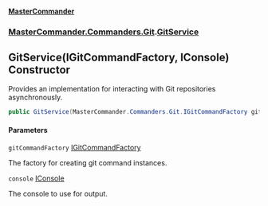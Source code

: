 #### [MasterCommander](MasterCommander.md 'MasterCommander')
### [MasterCommander.Commanders.Git](MasterCommander.Commanders.Git.md 'MasterCommander.Commanders.Git').[GitService](GitService.md 'MasterCommander.Commanders.Git.GitService')

## GitService(IGitCommandFactory, IConsole) Constructor

Provides an implementation for interacting with Git repositories asynchronously.

```csharp
public GitService(MasterCommander.Commanders.Git.IGitCommandFactory gitCommandFactory, MasterCommander.Core.Display.IConsole console);
```
#### Parameters

<a name='MasterCommander.Commanders.Git.GitService.GitService(MasterCommander.Commanders.Git.IGitCommandFactory,MasterCommander.Core.Display.IConsole).gitCommandFactory'></a>

`gitCommandFactory` [IGitCommandFactory](IGitCommandFactory.md 'MasterCommander.Commanders.Git.IGitCommandFactory')

The factory for creating git command instances.

<a name='MasterCommander.Commanders.Git.GitService.GitService(MasterCommander.Commanders.Git.IGitCommandFactory,MasterCommander.Core.Display.IConsole).console'></a>

`console` [IConsole](IConsole.md 'MasterCommander.Core.Display.IConsole')

The console to use for output.